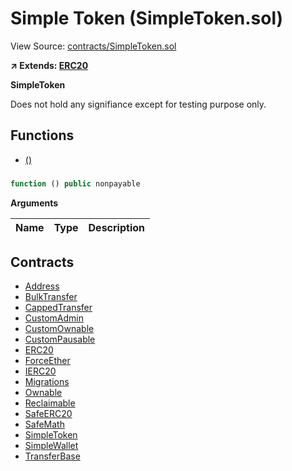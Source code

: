 # Simple Token (SimpleToken.sol)

View Source: [contracts/SimpleToken.sol](../contracts/SimpleToken.sol)

**↗ Extends: [ERC20](ERC20.md)**

**SimpleToken**

Does not hold any signifiance except for testing purpose only.

## Functions

- [()](#)

### 

```js
function () public nonpayable
```

**Arguments**

| Name        | Type           | Description  |
| ------------- |------------- | -----|

## Contracts

* [Address](Address.md)
* [BulkTransfer](BulkTransfer.md)
* [CappedTransfer](CappedTransfer.md)
* [CustomAdmin](CustomAdmin.md)
* [CustomOwnable](CustomOwnable.md)
* [CustomPausable](CustomPausable.md)
* [ERC20](ERC20.md)
* [ForceEther](ForceEther.md)
* [IERC20](IERC20.md)
* [Migrations](Migrations.md)
* [Ownable](Ownable.md)
* [Reclaimable](Reclaimable.md)
* [SafeERC20](SafeERC20.md)
* [SafeMath](SafeMath.md)
* [SimpleToken](SimpleToken.md)
* [SimpleWallet](SimpleWallet.md)
* [TransferBase](TransferBase.md)
